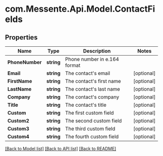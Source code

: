 # com.Messente.Api.Model.ContactFields
## Properties

Name | Type | Description | Notes
------------ | ------------- | ------------- | -------------
**PhoneNumber** | **string** | Phone number in e.164 format | 
**Email** | **string** | The contact&#39;s email | [optional] 
**FirstName** | **string** | The contact&#39;s first name | [optional] 
**LastName** | **string** | The contact&#39;s last name | [optional] 
**Company** | **string** | The contact&#39;s company | [optional] 
**Title** | **string** | The contact&#39;s title | [optional] 
**Custom** | **string** | The first custom field | [optional] 
**Custom2** | **string** | The second custom field | [optional] 
**Custom3** | **string** | The third custom field | [optional] 
**Custom4** | **string** | The fourth custom field | [optional] 

[[Back to Model list]](../README.md#documentation-for-models) [[Back to API list]](../README.md#documentation-for-api-endpoints) [[Back to README]](../README.md)

